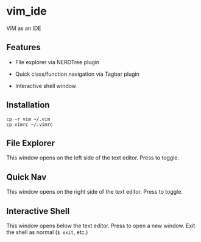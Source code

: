 # vim_ide
ViM as an IDE

## Features

* File explorer via NERDTree plugin

* Quick class/function navigation via Tagbar plugin

* Interactive shell window

## Installation

```
cp -r vim ~/.vim
cp vimrc ~/.vimrc
```
## File Explorer

This window opens on the left side of the text editor.
Press <F5> to toggle.

## Quick Nav

This window opens on the right side of the text editor.
Press <F8> to toggle.

## Interactive Shell

This window opens below the text editor.
Press <F6> to open a new window.
Exit the shell as normal (`$ exit`, etc.)
